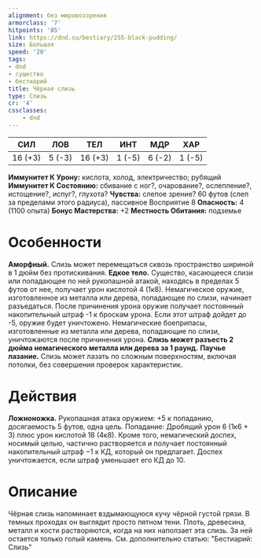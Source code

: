 ```yaml
---
alignment: без мировоззрения
armorclass: '7'
hitpoints: '85'
link: https://dnd.su/bestiary/255-black-pudding/
size: Большая
speed: '20'
tags:
- dnd
- существо
- бестиарий
title: Чёрная слизь
type: Слизь
cr: '4'
cssclasses:
    - dnd
---
```



| СИЛ | ЛОВ | ТЕЛ | ИНТ | МДР | ХАР |
|---|---|---|---|---|---|
| 16 (+3) | 5 (-3) | 16 (+3) | 1 (-5) | 6 (-2) | 1 (-5) |
**Иммунитет К Урону:** кислота, холод, электричество; рубящий
**Иммунитет К Состоянию:** сбивание с ног?, очарование?, ослепление?, истощение?, испуг?, глухота?
**Чувства:** слепое зрение? 60 футов (слеп за пределами этого радиуса), пассивное Восприятие 8
**Опасность:** 4 (1100 опыта)
**Бонус Мастерства:** +2
**Местность Обитания:** подземье


# Особенности
**Аморфный.** Слизь может перемещаться сквозь пространство шириной в 1 дюйм без протискивания.
**Едкое тело.** Существо, касающееся слизи или попадающее по ней рукопашной атакой, находясь в пределах 5 футов от нее, получает урон кислотой 4 (1к8). Немагическое оружие, изготовленное из металла или дерева, попадающее по слизи, начинает разъедаться. После причинения урона оружие получает постоянный накопительный штраф -1 к броскам урона. Если этот штраф дойдет до -5, оружие будет уничтожено. Немагические боеприпасы, изготовленные из металла или дерева, попадающие по слизи, уничтожаются после причинения урона.
**Слизь может разъесть 2 дюйма немагического металла или дерева за 1 раунд.** 
**Паучье лазание.** Слизь может лазать по сложным поверхностям, включая потолки, без совершения проверок характеристик.


# Действия
**Ложноножка.** Рукопашная атака оружием: +5 к попаданию, досягаемость 5 футов, одна цель. Попадание: Дробящий урон 6 (1к6 + 3) плюс урон кислотой 18 (4к8). Кроме того, немагический доспех, носимый целью, частично растворяется и получает постоянный накопительный штраф −1 к КД, который он предлагает. Доспех уничтожается, если штраф уменьшает его КД до 10.


# Описание
Чёрная слизь напоминает вздымающуюся кучу чёрной густой грязи. В темных проходах он выглядит просто пятном тени. Плоть, древесина, металл и кости растворяются, когда на них наползает эта слизь. За ней остается только голый камень. См. дополнительно статью: "Бестиарий: Слизь"